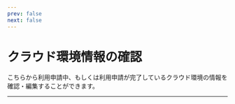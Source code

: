 ```yaml
---
prev: false
next: false
---
```


# クラウド環境情報の確認

こちらから利用申請中、もしくは利用申請が完了しているクラウド環境の情報を確認・編集することができます。

---
<br>
<FormGetAccount/>